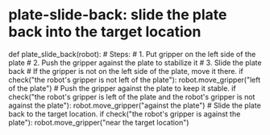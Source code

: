 # plate-slide-back: slide the plate back into the target location
def plate_slide_back(robot):
    # Steps:
    #  1. Put gripper on the left side of the plate
    #  2. Push the gripper against the plate to stabilize it
    #  3. Slide the plate back
    # If the gripper is not on the left side of the plate, move it there.
    if check("the robot's gripper is not left of the plate"):
        robot.move_gripper("left of the plate")
    # Push the gripper against the plate to keep it stable.
    if check("the robot's gripper is left of the plate and the robot's gripper is not against the plate"):
        robot.move_gripper("against the plate")
    # Slide the plate back to the target location.
    if check("the robot's gripper is against the plate"):
        robot.move_gripper("near the target location")
